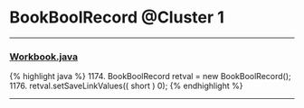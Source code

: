 # BookBoolRecord @Cluster 1

***

### [Workbook.java](https://searchcode.com/codesearch/view/15642358/)
{% highlight java %}
1174. BookBoolRecord retval = new BookBoolRecord();
1176. retval.setSaveLinkValues(( short ) 0);
{% endhighlight %}

***


